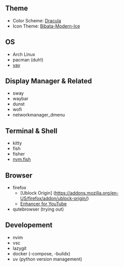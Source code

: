 ## Theme
- Color Scheme: [Dracula](https://draculatheme.com)
- Icon Theme:  [Bibata-Modern-Ice](https://aur.archlinux.org/packages/bibata-cursor-theme-bin)

## OS
- Arch Linux
- pacman (duh!)
- [yay](https://github.com/Jguer/yay.git)

## Display Manager & Related 
- sway
- waybar
- dunst
- wofi
- networkmanager_dmenu

## Terminal & Shell
- kitty
- fish
- fisher
- [nvm.fish](https://github.com/jorgebucaran/nvm.fish)

## Browser
- firefox
    - [Ublock Origin] (https://addons.mozilla.org/en-US/firefox/addon/ublock-origin/)
    - [Enhancer for YouTube](https://www.mrfdev.com/enhancer-for-youtube)
- qutebrowser (trying out)

## Developement
- nvim
- vsc
- lazygit
- docker (-compose, -buildx)
- uv (python version management)
